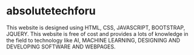 # absolutetechforu
This website is designed using HTML, CSS, JAVASCRIPT, BOOTSTRAP, JQUERY. This website is free of cost and provides a lots of knowledge in the field to technology like AI, MACHINE LEARNING, DESIGNING AND DEVELOPING SOFTWARE AND WEBPAGES.  
